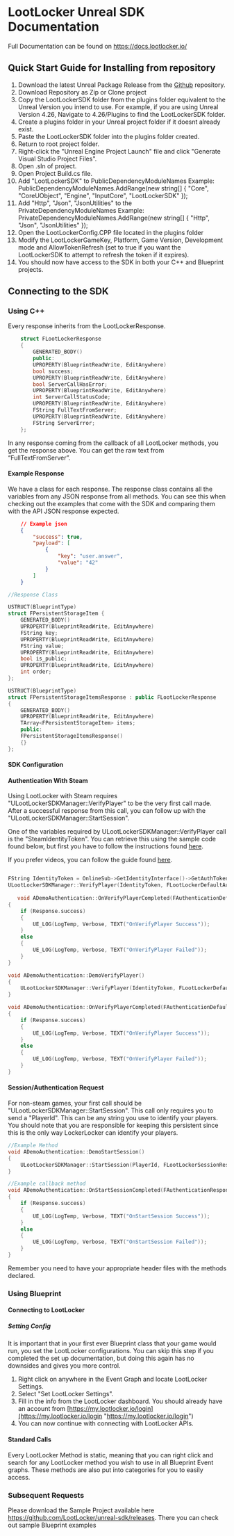 # LootLocker Unreal SDK Documentation
Full Documentation can be found on https://docs.lootlocker.io/

## Quick Start Guide for Installing from repository

 1. Download the latest Unreal Package Release from the [Github](https://github.com/LootLocker/unreal-sdk/releases) repository.
 2. Download Repository as Zip or Clone project
 3. Copy the LootLockerSDK folder from the plugins folder equivalent to the Unreal Version you intend to use. For example, if you are using Unreal Version 4.26, Navigate to      4.26/Plugins to find the LootLockerSDK folder.
 4. Create a plugins folder in your Unreal project folder if it doesnt already exist.
 5. Paste the LootLockerSDK folder into the plugins folder created.
 6. Return to root project folder.
 7. Right-click the "Unreal Engine Project Launch" file and click "Generate Visual Studio Project Files". 
 8. Open .sln of project.
 9. Open Project Build.cs file.
10. Add "LootLockerSDK" to PublicDependencyModuleNames
    Example: PublicDependencyModuleNames.AddRange(new string\[\] { "Core", "CoreUObject", "Engine", "InputCore", "LootLockerSDK" });
11. Add "Http", "Json", "JsonUtilities" to the PrivateDependencyModuleNames
    Example: PrivateDependencyModuleNames.AddRange(new string\[\] { "Http", "Json", "JsonUtilities" });
12. Open the LootLockerConfig.CPP file located in the plugins folder
13. Modify the LootLockerGameKey, Platform, Game Version, Development mode and AllowTokenRefresh (set to true if you want the LootLockerSDK to attempt to refresh the token if it expires).
14. You should now have access to the SDK in both your C++ and Blueprint projects.


## Connecting to the SDK
### Using C++

Every response inherits from the LootLockerResponse.

``` cpp
    struct FLootLockerResponse
    {
        GENERATED_BODY()
        public:
        UPROPERTY(BlueprintReadWrite, EditAnywhere)
        bool success;
        UPROPERTY(BlueprintReadWrite, EditAnywhere)
        bool ServerCallHasError;
        UPROPERTY(BlueprintReadWrite, EditAnywhere)
        int ServerCallStatusCode;
        UPROPERTY(BlueprintReadWrite, EditAnywhere)
        FString FullTextFromServer;
        UPROPERTY(BlueprintReadWrite, EditAnywhere)
        FString ServerError;
    };
```


In any response coming from the callback of all LootLocker methods, you get the response above. You can get the raw text from “FullTextFromServer”.

#### Example Response

We have a class for each response. The response class contains all the variables from any JSON response from all methods. You can see this when checking out the examples that come with the SDK and comparing them with the API JSON response expected.

```json
    // Example json
    {
        "success": true,
        "payload": [
            {
                "key": "user.answer",
                "value": "42"
            }
        ]
    }
```

```cpp
//Response Class

USTRUCT(BlueprintType)
struct FPersistentStorageItem {
    GENERATED_BODY()
    UPROPERTY(BlueprintReadWrite, EditAnywhere)
    FString key;
    UPROPERTY(BlueprintReadWrite, EditAnywhere)
    FString value;
    UPROPERTY(BlueprintReadWrite, EditAnywhere)
    bool is_public;
    UPROPERTY(BlueprintReadWrite, EditAnywhere)
    int order;
};

USTRUCT(BlueprintType)
struct FPersistentStorageItemsResponse : public FLootLockerResponse
{
    GENERATED_BODY()
    UPROPERTY(BlueprintReadWrite, EditAnywhere)
    TArray<FPersistentStorageItem> items;
    public:
    FPersistentStorageItemsResponse()
    {}
};
```

#### SDK Configuration

#### Authentication With Steam

Using LootLocker with Steam requires "ULootLockerSDKManager::VerifyPlayer" to be the very first call made. After a successful response from this call, you can follow up with the "ULootLockerSDKManager::StartSession". 

One of the variables required by ULootLockerSDKManager::VerifyPlayer call is the "SteamIdentityToken". You can retrieve this using the sample code found below, but first you have to follow the instructions found [here](https://docs.unrealengine.com/en-US/ProgrammingAndScripting/Online/Steam/index.html).

If you prefer videos, you can follow the guide found [here](https://www.youtube.com/watch?v=4CgeAxiS19s&ab_channel=VictorBurgosGames "here").


```cpp

FString IdentityToken = OnlineSub->GetIdentityInterface()->GetAuthToken(0);
ULootLockerSDKManager::VerifyPlayer(IdentityToken, FLootLockerDefaultAuthenticationResponse::CreateUObject(this, &ADemoAuthentication::OnVerifyPlayerCompleted));
   
   void ADemoAuthentication::OnVerifyPlayerCompleted(FAuthenticationDefaultResponse Response)
{
    if (Response.success)
    {
        UE_LOG(LogTemp, Verbose, TEXT("OnVerifyPlayer Success"));
    }
    else
    {
        UE_LOG(LogTemp, Verbose, TEXT("OnVerifyPlayer Failed"));
    }
}
```

```cpp
void ADemoAuthentication::DemoVerifyPlayer()
{
    ULootLockerSDKManager::VerifyPlayer(IdentityToken, FLootLockerDefaultAuthenticationResponse::CreateUObject(this, &ADemoAuthentication::OnVerifyPlayerCompleted));
}

void ADemoAuthentication::OnVerifyPlayerCompleted(FAuthenticationDefaultResponse Response)
{
    if (Response.success)
    {
        UE_LOG(LogTemp, Verbose, TEXT("OnVerifyPlayer Success"));
    }
    else
    {
        UE_LOG(LogTemp, Verbose, TEXT("OnVerifyPlayer Failed"));
    }
}
```


#### Session/Authentication Request

For non-steam games, your first call should be "ULootLockerSDKManager::StartSession". This call only requires you to send a "PlayerId". This can be any string you use to identify your players. You should note that you are responsible for keeping this persistent since this is the only way LockerLocker can identify your players. 

```cpp
//Example Method
void ADemoAuthentication::DemoStartSession()
{
    ULootLockerSDKManager::StartSession(PlayerId, FLootLockerSessionResponse::CreateUObject(this, &ADemoAuthentication::OnStartSessionCompleted));
}

//Example callback method
void ADemoAuthentication::OnStartSessionCompleted(FAuthenticationResponse Response)
{
    if (Response.success)
    {
        UE_LOG(LogTemp, Verbose, TEXT("OnStartSession Success"));
    }
    else
    {
        UE_LOG(LogTemp, Verbose, TEXT("OnStartSession Failed"));
    }
}
```

Remember you need to have your appropriate header files with the methods declared.

### Using Blueprint
#### Connecting to LootLocker

##### Setting Config

It is important that in your first ever Blueprint class that your game would run, you set the LootLocker configurations. You can skip this step if you completed the set up documentation, but doing this again has no downsides and gives you more control.

1. Right click on anywhere in the Event Graph and locate LootLocker Settings.
2. Select "Set LootLocker Settings".
3. Fill in the info from the LootLocker dashboard. You should already have an account from [https://my.lootlocker.io/login](https://my.lootlocker.io/login "https://my.lootlocker.io/login")
4. You can now continue with connecting with LootLocker APIs.

#### Standard Calls

Every LootLocker Method is static, meaning that you can right click and search for any LootLocker method you wish to use in all Blueprint Event graphs. These methods are also 
put into categories for you to easily access.

### Subsequent Requests

Please download the Sample Project available here https://github.com/LootLocker/unreal-sdk/releases. There you can check out sample Blueprint examples
